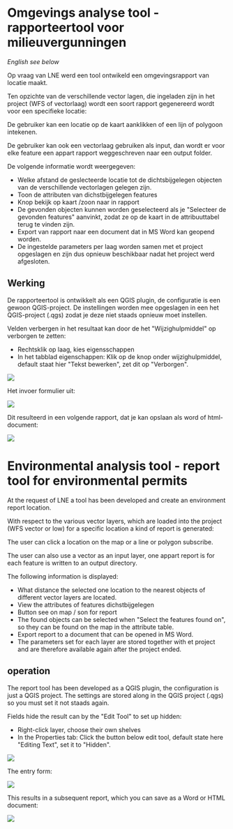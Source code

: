 Omgevings analyse tool - rapporteertool voor milieuvergunningen
===============================================================
*English see below*

Op vraag van LNE werd een tool ontwikeld een omgevingsrapport van locatie maakt. 

Ten opzichte van de verschillende vector lagen, die ingeladen zijn in het project (WFS of vectorlaag) 
wordt een soort rapport gegenereerd wordt voor een specifieke locatie:

De gebruiker kan een locatie op de kaart aanklikken of een lijn of polygoon intekenen. 

De gebruiker kan ook een vectorlaag gebruiken als input, 
dan wordt er voor elke feature een appart rapport weggeschreven naar een output folder.  

De volgende informatie wordt weergegeven:

- Welke afstand de geslecteerde locatie tot de dichtsbijgelegen objecten van de verschillende vectorlagen gelegen zijn.
- Toon de attributen van dichstbijgelegen features
- Knop bekijk op kaart /zoon naar in rapport
- De gevonden objecten kunnen worden geselecteerd als je "Selecteer de gevonden features" aanvinkt, zodat ze op de kaart in de attribuuttabel terug te vinden zijn.
- Export van rapport naar een document dat in MS Word kan geopend worden.
- De ingestelde parameters per laag worden samen met et project opgeslagen en zijn dus opnieuw beschikbaar nadat het project werd afgesloten.  

Werking
-------
De rapporteertool is ontwikkelt als een QGIS plugin, de configuratie is een gewoon QGIS-project. 
De instellingen worden mee opgeslagen in een het QGIS-project (.qgs) zodat je deze niet staads opnieuw moet instellen.

Velden verbergen in het resultaat kan door de het "Wijzighulpmiddel" op verborgen te zetten:

- Rechtsklik op laag, kies eigensschappen
- In het tabblad eigenschappen: Klik op de knop onder wijzighulpmiddel, default staat hier "Tekst bewerken", zet dit op "Verborgen". 

![](img/Laag_Eigenschappen_Velden.png)

Het invoer formulier uit:

![](img/Mainwindow_Omgevings_Analyse_Rapport.png)

Dit resulteerd in een volgende rapport, dat je kan opslaan als word of html-document:

![](img/Rapport_Dialog.png)


Environmental analysis tool - report tool for environmental permits
===================================================================

At the request of LNE a tool has been developed and create an environment report location.

With respect to the various vector layers, which are loaded into the project (WFS vector or low)
for a specific location a kind of report is generated:

The user can click a location on the map or a line or polygon subscribe.

The user can also use a vector as an input layer,
one appart report is for each feature is written to an output directory.

The following information is displayed:

- What distance the selected one location to the nearest objects of different vector layers are located.
- View the attributes of features dichstbijgelegen
- Button see on map / son for report
- The found objects can be selected when "Select the features found on", so they can be found on the map in the attribute table.
- Export report to a document that can be opened in MS Word.
- The parameters set for each layer are stored together with et project and are therefore available again after the project ended.

operation
-------
The report tool has been developed as a QGIS plugin, the configuration is just a QGIS project.
The settings are stored along in the QGIS project (.qgs) so you must set it not staads again.

Fields hide the result can by the "Edit Tool" to set up hidden:

- Right-click layer, choose their own shelves
- In the Properties tab: Click the button below edit tool, default state here "Editing Text", set it to "Hidden".

![](img/Laag_Eigenschappen_Velden.png)

The entry form:

![](img/Mainwindow_Omgevings_Analyse_Rapport.png)

This results in a subsequent report, which you can save as a Word or HTML document:

![](img/Rapport_Dialog.png)



